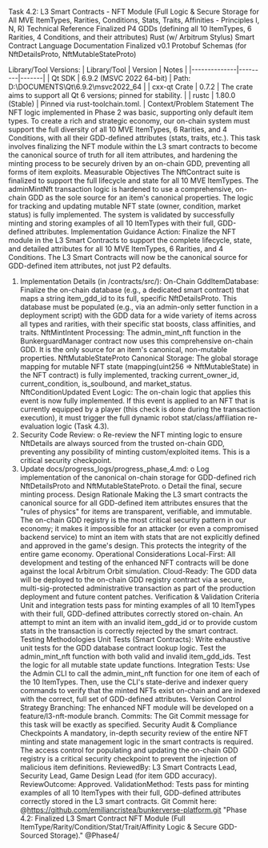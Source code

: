 Task 4.2: L3 Smart Contracts - NFT Module
(Full Logic & Secure Storage for All MVE ItemTypes, Rarities, Conditions, Stats, Traits, Affinities - Principles I, N, R)
Technical Reference
Finalized P4 GDDs (defining all 10 ItemTypes, 6 Rarities, 4 Conditions, and their attributes)
Rust (w/ Arbitrum Stylus) Smart Contract Language Documentation
Finalized v0.1 Protobuf Schemas (for NftDetailsProto, NftMutableStateProto)

Library/Tool Versions:
| Library/Tool | Version | Notes |
|--------------|---------|-------|
| Qt SDK | 6.9.2 (MSVC 2022 64-bit) | Path: D:\DOCUMENTS\Qt\6.9.2\msvc2022_64 |
| cxx-qt Crate | 0.7.2 | The crate aims to support all Qt 6 versions; pinned for stability. |
| rustc | 1.80.0 (Stable) | Pinned via rust-toolchain.toml. |
Context/Problem Statement
The NFT logic implemented in Phase 2 was basic, supporting only default item types. To create a rich and strategic economy, our on-chain system must support the full diversity of all 10 MVE ItemTypes, 6 Rarities, and 4 Conditions, with all their GDD-defined attributes (stats, traits, etc.). This task involves finalizing the NFT module within the L3 smart contracts to become the canonical source of truth for all item attributes, and hardening the minting process to be securely driven by an on-chain GDD, preventing all forms of item exploits.
Measurable Objectives
The NftContract suite is finalized to support the full lifecycle and state for all 10 MVE ItemTypes.
The adminMintNft transaction logic is hardened to use a comprehensive, on-chain GDD as the sole source for an item's canonical properties.
The logic for tracking and updating mutable NFT state (owner, condition, market status) is fully implemented.
The system is validated by successfully minting and storing examples of all 10 ItemTypes with their full, GDD-defined attributes.
Implementation Guidance
Action: Finalize the NFT module in the L3 Smart Contracts to support the complete lifecycle, state, and detailed attributes for all 10 MVE ItemTypes, 6 Rarities, and 4 Conditions. The L3 Smart Contracts will now be the canonical source for GDD-defined item attributes, not just P2 defaults.
1. Implementation Details (in /contracts/src/):
On-Chain GddItemDatabase:
Finalize the on-chain database (e.g., a dedicated smart contract) that maps a string item_gdd_id to its full, specific NftDetailsProto.
This database must be populated (e.g., via an admin-only setter function in a deployment script) with the GDD data for a wide variety of items across all types and rarities, with their specific stat boosts, class affinities, and traits.
NftMintIntent Processing: The admin_mint_nft function in the BunkerguardManager contract now uses this comprehensive on-chain GDD. It is the only source for an item's canonical, non-mutable properties.
NftMutableStateProto Canonical Storage: The global storage mapping for mutable NFT state (mapping(uint256 => NftMutableState) in the NFT contract) is fully implemented, tracking current_owner_id, current_condition, is_soulbound, and market_status.
NftConditionUpdated Event Logic: The on-chain logic that applies this event is now fully implemented. If this event is applied to an NFT that is currently equipped by a player (this check is done during the transaction execution), it must trigger the full dynamic robot stat/class/affiliation re-evaluation logic (Task 4.3).
2. Security Code Review:
o Re-review the NFT minting logic to ensure NftDetails are always sourced from the trusted on-chain GDD, preventing any possibility of minting custom/exploited items. This is a critical security checkpoint.
3. Update docs/progress_logs/progress_phase_4.md:
o Log implementation of the canonical on-chain storage for GDD-defined rich NftDetailsProto and NftMutableStateProto.
o Detail the final, secure minting process.
Design Rationale
Making the L3 smart contracts the canonical source for all GDD-defined item attributes ensures that the "rules of physics" for items are transparent, verifiable, and immutable. The on-chain GDD registry is the most critical security pattern in our economy; it makes it impossible for an attacker (or even a compromised backend service) to mint an item with stats that are not explicitly defined and approved in the game's design. This protects the integrity of the entire game economy.
Operational Considerations
Local-First: All development and testing of the enhanced NFT contracts will be done against the local Arbitrum Orbit simulation.
Cloud-Ready: The GDD data will be deployed to the on-chain GDD registry contract via a secure, multi-sig-protected administrative transaction as part of the production deployment and future content patches.
Verification & Validation Criteria
Unit and integration tests pass for minting examples of all 10 ItemTypes with their full, GDD-defined attributes correctly stored on-chain.
An attempt to mint an item with an invalid item_gdd_id or to provide custom stats in the transaction is correctly rejected by the smart contract.
Testing Methodologies
Unit Tests (Smart Contracts): Write exhaustive unit tests for the GDD database contract lookup logic. Test the admin_mint_nft function with both valid and invalid item_gdd_ids. Test the logic for all mutable state update functions.
Integration Tests: Use the Admin CLI to call the admin_mint_nft function for one item of each of the 10 ItemTypes. Then, use the CLI's state-derive and indexer query commands to verify that the minted NFTs exist on-chain and are indexed with the correct, full set of GDD-defined attributes.
Version Control Strategy
Branching: The enhanced NFT module will be developed on a feature/l3-nft-module branch.
Commits: The Git Commit message for this task will be exactly as specified.
Security Audit & Compliance Checkpoints
A mandatory, in-depth security review of the entire NFT minting and state management logic in the smart contracts is required.
The access control for populating and updating the on-chain GDD registry is a critical security checkpoint to prevent the injection of malicious item definitions.
ReviewedBy: L3 Smart Contracts Lead, Security Lead, Game Design Lead (for item GDD accuracy).
ReviewOutcome: Approved.
ValidationMethod: Tests pass for minting examples of all 10 ItemTypes with their full, GDD-defined attributes correctly stored in the L3 smart contracts.
Git Commit here: @https://github.com/emiliancristea/bunkerverse-platform.git "Phase 4.2: Finalized L3 Smart Contract NFT Module (Full ItemType/Rarity/Condition/Stat/Trait/Affinity Logic & Secure GDD-Sourced Storage)." @Phase4/